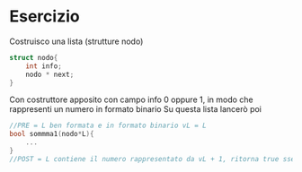 # Esercizio
Costruisco una lista (strutture nodo)  
```c++  
struct nodo{  
    int info;
    nodo * next;
}
```
  Con costruttore apposito con campo info 0 oppure 1, in modo che rappresenti un numero in formato binario
  Su questa lista lancerò poi  
  ```c++
  //PRE = L ben formata e in formato binario vL = L
  bool sommma1(nodo*L){
      ...
  }
  //POST = L contiene il numero rappresentato da vL + 1, ritorna true sse è avvenuto overflow (e in tal caso aggiunge un nodo in testa lla lista con campo info 1)
  ```